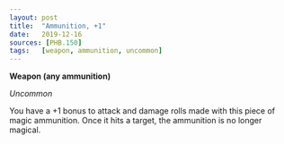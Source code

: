 ```yaml
---
layout: post
title:  "Ammunition, +1"
date:   2019-12-16
sources: [PHB.150]
tags:   [weapon, ammunition, uncommon]
---
```


**Weapon (any ammunition)**

*Uncommon*

You have a +1 bonus to attack and damage rolls made with this piece of magic ammunition. Once it hits a target, the ammunition is no longer magical.